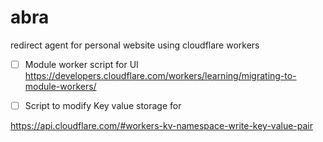 # abra

redirect agent for personal website using cloudflare workers

- [ ] Module worker script for UI
https://developers.cloudflare.com/workers/learning/migrating-to-module-workers/

- [ ] Script to modify Key value storage for 

https://api.cloudflare.com/#workers-kv-namespace-write-key-value-pair
